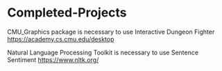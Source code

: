 # Completed-Projects

CMU_Graphics package is necessary to use Interactive Dungeon Fighter
https://academy.cs.cmu.edu/desktop

Natural Language Processing Toolkit is necessary to use Sentence Sentiment
https://www.nltk.org/
